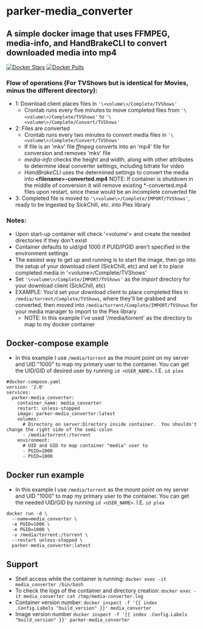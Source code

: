 # parker-media_converter
## A simple docker image that uses FFMPEG, media-info, and HandBrakeCLI to convert downloaded media into mp4
[![Docker Stars](https://img.shields.io/docker/stars/parkerhemphill/media-converter.svg?maxAge=604800)](https://store.docker.com/community/images/parkerhemphill/media-converter) [![Docker Pulls](https://img.shields.io/docker/pulls/parkerhemphill/media-converter.svg?maxAge=604800)](https://store.docker.com/community/images/parkerhemphill/media-converter)
### Flow of operations (For TVShows but is identical for Movies, minus the different directory):
* 1: Download client places files in `'\<volume\>/Complete/TVShows'`
  * Crontab runs every five minutes to move completed files from `'\<volume\>/Complete/TVShows'` to `'\<volume\>/Complete/Convert/TVShows'`
* 2: Files are converted
  * Crontab runs every two minutes to convert media files in `'\<volume\>/Complete/Convert/TVShows'`
  * If file is an 'mkv' file *ffmpeg* converts into an 'mp4' file for conversion and removes 'mkv' file
  * *media-info* checks the height and width, along with other attributes to determine ideal converter settings, including bitrate for video
  * *HandBrakeCLI* uses the determined settings to convert the media into **\<filename\>-converted.mp4**
  NOTE: If container is shutdown in the middle of conversion it will remove existing \*-converted.mp4 files upon restart, since these would be an incomplete converted file 
* 3: Completed file is moved to `'\<volume\>/Complete/IMPORT/TVShows'`, ready to be ingested by SickChill, etc. into Plex library
  
### Notes:
* Upon start-up container will check \'<volume'\> and create the needed directories if they don't exist
* Container defaults to uid/gid 1000 if PUID/PGID aren't specified in the environment settings
* The easiest way to get up and running is to start the image, then go into the setup of your download client (SickChill, etc) and set it to place completed media in '\<volume\>/Complete/TVShows'
* Set `'\<volume\>/Complete/IMPORT/TVShows'` as the *import* directory for your download client (SickChill, etc)
* EXAMPLE: You'd set your download client to place completed files in `/media/torrent/Complete/TVShows`, where they'll be grabbed and converted, then moved into `/media/torrent/Complete/IMPORT/TVShows` for your media manager to import to the Plex library
  * NOTE: In this example I've used '/media/torrent' as the directory to map to my docker container

## Docker-compose example
* In this example I use `/media/torrent` as the mount point on my server and UID "1000" to map my primary user to the container.  You can get the UID/GID of desired user by running `id <USER_NAME>`.  I.E. `id plex`
```
#docker-compose.yaml
version: '2.0'
services:
  parker-media_converter:
    container_name: media_converter
    restart: unless-stopped
    image: parker-media_converter:latest
    volumes:
      # Directory on server:Directory inside container.  You shouldn't change the right side of the semi-colon
      - /media/torrent:/torrent
    environment:
      # UID and GID to map container "media" user to
      - PGID=1000
      - PUID=1000
```
## Docker run example
* In this example I use `/media/torrent` as the mount point on my server and UID "1000" to map my primary user to the container.  You can get the needed UID/GID by running `id <USER_NAME>`.  I.E. `id plex`
```
docker run -d \
  --name=media_converter \
  -e PUID=1000 \
  -e PGID=1000 \
  -v /media/torrent:/torrent \
  --restart unless-stopped \
  parker-media_converter:latest
```
## Support
* Shell access while the container is running:
 `docker exec -it media_converter /bin/bash`
* To check the logs of the container and directory creation:
 `docker exec -it media_converter cat /tmp/media-converter.log`
* Container version number:
 `docker inspect -f '{{ index .Config.Labels "build_version" }}' media_converter`
* Image version number
 `docker inspect -f '{{ index .Config.Labels "build_version" }}' parker-media_converter`
